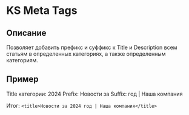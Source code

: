 # KS Meta Tags

## Описание

Позволяет добавить префикс и суффикс к Title и Description всем статьям в определенных категориях, а также определенным категориям.

## Пример

Title категории: 2024
Prefix: Новости за
Suffix: год | Наша компания

Итог: `<title>Новости за 2024 год | Наша компания</title>`
